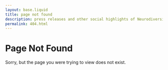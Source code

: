 ```yaml
---
layout: base.liquid
title: page not found
description: press releases and other social highlights of Neurodiversity in Tech
permalink: 404.html
---
```


# Page Not Found

Sorry, but the page you were trying to view does not exist.
